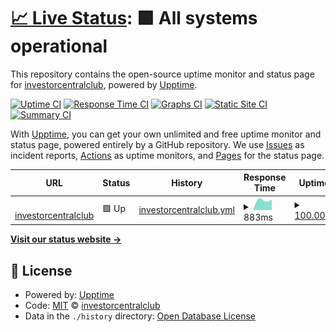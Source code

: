 # [📈 Live Status](https://investorcentralclub.github.io/icc-status): <!--live status--> **🟩 All systems operational**

This repository contains the open-source uptime monitor and status page for [investorcentralclub](https://investorcentralclub.github.io/icc-status), powered by [Upptime](https://github.com/upptime/upptime).

[![Uptime CI](https://github.com/investorcentralclub/icc-status/workflows/Uptime%20CI/badge.svg)](https://github.com/investorcentralclub/icc-status/actions?query=workflow%3A%22Uptime+CI%22)
[![Response Time CI](https://github.com/investorcentralclub/icc-status/workflows/Response%20Time%20CI/badge.svg)](https://github.com/investorcentralclub/icc-status/actions?query=workflow%3A%22Response+Time+CI%22)
[![Graphs CI](https://github.com/investorcentralclub/icc-status/workflows/Graphs%20CI/badge.svg)](https://github.com/investorcentralclub/icc-status/actions?query=workflow%3A%22Graphs+CI%22)
[![Static Site CI](https://github.com/investorcentralclub/icc-status/workflows/Static%20Site%20CI/badge.svg)](https://github.com/investorcentralclub/icc-status/actions?query=workflow%3A%22Static+Site+CI%22)
[![Summary CI](https://github.com/investorcentralclub/icc-status/workflows/Summary%20CI/badge.svg)](https://github.com/investorcentralclub/icc-status/actions?query=workflow%3A%22Summary+CI%22)

With [Upptime](https://upptime.js.org), you can get your own unlimited and free uptime monitor and status page, powered entirely by a GitHub repository. We use [Issues](https://github.com/investorcentralclub/icc-status/issues) as incident reports, [Actions](https://github.com/investorcentralclub/icc-status/actions) as uptime monitors, and [Pages](https://investorcentralclub.github.io/icc-status) for the status page.

<!--start: status pages-->
<!-- This summary is generated by Upptime (https://github.com/upptime/upptime) -->
<!-- Do not edit this manually, your changes will be overwritten -->
<!-- prettier-ignore -->
| URL | Status | History | Response Time | Uptime |
| --- | ------ | ------- | ------------- | ------ |
| <img alt="" src="https://favicons.githubusercontent.com/investorcentralclub.com" height="13"> [investorcentralclub](https://investorcentralclub.com/) | 🟩 Up | [investorcentralclub.yml](https://github.com/investorcentralclub/icc-status/commits/HEAD/history/investorcentralclub.yml) | <details><summary><img alt="Response time graph" src="./graphs/investorcentralclub/response-time-week.png" height="20"> 883ms</summary><br><a href="https://investorcentralclub.github.io/icc-status/history/investorcentralclub"><img alt="Response time 883" src="https://img.shields.io/endpoint?url=https%3A%2F%2Fraw.githubusercontent.com%2Finvestorcentralclub%2Ficc-status%2FHEAD%2Fapi%2Finvestorcentralclub%2Fresponse-time.json"></a><br><a href="https://investorcentralclub.github.io/icc-status/history/investorcentralclub"><img alt="24-hour response time 883" src="https://img.shields.io/endpoint?url=https%3A%2F%2Fraw.githubusercontent.com%2Finvestorcentralclub%2Ficc-status%2FHEAD%2Fapi%2Finvestorcentralclub%2Fresponse-time-day.json"></a><br><a href="https://investorcentralclub.github.io/icc-status/history/investorcentralclub"><img alt="7-day response time 883" src="https://img.shields.io/endpoint?url=https%3A%2F%2Fraw.githubusercontent.com%2Finvestorcentralclub%2Ficc-status%2FHEAD%2Fapi%2Finvestorcentralclub%2Fresponse-time-week.json"></a><br><a href="https://investorcentralclub.github.io/icc-status/history/investorcentralclub"><img alt="30-day response time 883" src="https://img.shields.io/endpoint?url=https%3A%2F%2Fraw.githubusercontent.com%2Finvestorcentralclub%2Ficc-status%2FHEAD%2Fapi%2Finvestorcentralclub%2Fresponse-time-month.json"></a><br><a href="https://investorcentralclub.github.io/icc-status/history/investorcentralclub"><img alt="1-year response time 883" src="https://img.shields.io/endpoint?url=https%3A%2F%2Fraw.githubusercontent.com%2Finvestorcentralclub%2Ficc-status%2FHEAD%2Fapi%2Finvestorcentralclub%2Fresponse-time-year.json"></a></details> | <details><summary><a href="https://investorcentralclub.github.io/icc-status/history/investorcentralclub">100.00%</a></summary><a href="https://investorcentralclub.github.io/icc-status/history/investorcentralclub"><img alt="All-time uptime 100.00%" src="https://img.shields.io/endpoint?url=https%3A%2F%2Fraw.githubusercontent.com%2Finvestorcentralclub%2Ficc-status%2FHEAD%2Fapi%2Finvestorcentralclub%2Fuptime.json"></a><br><a href="https://investorcentralclub.github.io/icc-status/history/investorcentralclub"><img alt="24-hour uptime 100.00%" src="https://img.shields.io/endpoint?url=https%3A%2F%2Fraw.githubusercontent.com%2Finvestorcentralclub%2Ficc-status%2FHEAD%2Fapi%2Finvestorcentralclub%2Fuptime-day.json"></a><br><a href="https://investorcentralclub.github.io/icc-status/history/investorcentralclub"><img alt="7-day uptime 100.00%" src="https://img.shields.io/endpoint?url=https%3A%2F%2Fraw.githubusercontent.com%2Finvestorcentralclub%2Ficc-status%2FHEAD%2Fapi%2Finvestorcentralclub%2Fuptime-week.json"></a><br><a href="https://investorcentralclub.github.io/icc-status/history/investorcentralclub"><img alt="30-day uptime 100.00%" src="https://img.shields.io/endpoint?url=https%3A%2F%2Fraw.githubusercontent.com%2Finvestorcentralclub%2Ficc-status%2FHEAD%2Fapi%2Finvestorcentralclub%2Fuptime-month.json"></a><br><a href="https://investorcentralclub.github.io/icc-status/history/investorcentralclub"><img alt="1-year uptime 100.00%" src="https://img.shields.io/endpoint?url=https%3A%2F%2Fraw.githubusercontent.com%2Finvestorcentralclub%2Ficc-status%2FHEAD%2Fapi%2Finvestorcentralclub%2Fuptime-year.json"></a></details>

<!--end: status pages-->

[**Visit our status website →**](https://investorcentralclub.github.io/icc-status)

## 📄 License

- Powered by: [Upptime](https://github.com/upptime/upptime)
- Code: [MIT](./LICENSE) © [investorcentralclub](https://investorcentralclub.github.io/icc-status)
- Data in the `./history` directory: [Open Database License](https://opendatacommons.org/licenses/odbl/1-0/)
